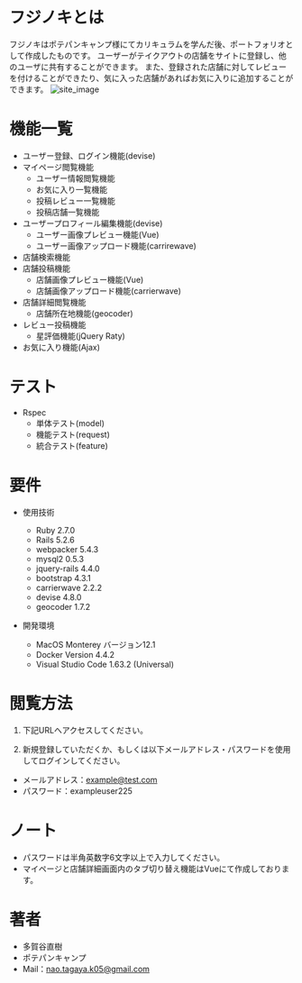 # フジノキとは

フジノキはポテパンキャンプ様にてカリキュラムを学んだ後、ポートフォリオとして作成したものです。
ユーザーがテイクアウトの店舗をサイトに登録し、他のユーザに共有することができます。
また、登録された店舗に対してレビューを付けることができたり、気に入った店舗があればお気に入りに追加することができます。
![site_image](https://user-images.githubusercontent.com/79247499/153329294-180073c7-7e26-4d60-82ef-530dfe59cc20.png)

# 機能一覧

* ユーザー登録、ログイン機能(devise)
* マイページ閲覧機能
  * ユーザー情報閲覧機能
  * お気に入り一覧機能
  * 投稿レビュー一覧機能
  * 投稿店舗一覧機能
* ユーザープロフィール編集機能(devise)
  * ユーザー画像プレビュー機能(Vue)
  * ユーザー画像アップロード機能(carrirewave)
* 店舗検索機能
* 店舗投稿機能
  * 店舗画像プレビュー機能(Vue)
  * 店舗画像アップロード機能(carrierwave)
* 店舗詳細閲覧機能
  * 店舗所在地機能(geocoder)
* レビュー投稿機能
  * 星評価機能(jQuery Raty)
* お気に入り機能(Ajax)

# テスト

* Rspec
  * 単体テスト(model)
  * 機能テスト(request)
  * 統合テスト(feature)


# 要件

* 使用技術
  * Ruby 2.7.0
  * Rails 5.2.6
  * webpacker 5.4.3
  * mysql2 0.5.3
  * jquery-rails 4.4.0
  * bootstrap 4.3.1
  * carrierwave 2.2.2
  * devise 4.8.0
  * geocoder 1.7.2

* 開発環境
  * MacOS Monterey バージョン12.1
  * Docker Version 4.4.2
  * Visual Studio Code 1.63.2 (Universal)

# 閲覧方法

1. 下記URLへアクセスしてください。

2. 新規登録していただくか、もしくは以下メールアドレス・パスワードを使用してログインしてください。<br>
  * メールアドレス：example@test.com
  * パスワード：exampleuser225

# ノート

* パスワードは半角英数字6文字以上で入力してください。
* マイページと店舗詳細画面内のタブ切り替え機能はVueにて作成しております。

# 著者

* 多賀谷直樹
* ポテパンキャンプ
* Mail：nao.tagaya.k05@gmail.com